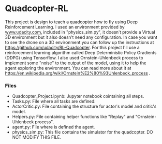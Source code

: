 # Quadcopter-RL

This project is design to teach a quadcopter how to fly using Deep Reinforcement Learning. I used an environment provided by www.udacity.com, included in "physics_sim.py", it doesn't provide a Virtual 3D environment but it also doesn't need any configuration. In case you want to see the drone on a 3D environment you can follow up the instructions at https://github.com/udacity/RL-Quadcopter. For this project I'll use a reinforcement learning algorithm called Deep Deterministic Policy Gradients (DDPG) using Tensorflow. I also used Ornstein-Uhlenbeck process to implement some "noise" to the output of the model, using it to help the agent exploring the environment. You can read more about it at https://en.wikipedia.org/wiki/Ornstein%E2%80%93Uhlenbeck_process .

### Files

- Quadcopter_Project.ipynb: Jupyter notebook cointaining all steps.
- Tasks.py: File where all tasks are defined.
- ActorCritic.py: File containing the structure for actor's model and critic's model.
- Helpers.py: File containing helper functions like "Replay" and "Ornstein-Uhlenbeck process".
- agent.py: File where is defined the agent.
- physics_sim.py: This file contains the simulator for the quadcopter. DO NOT MODIFY THIS FILE.
